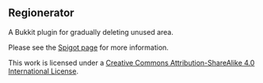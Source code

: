 ## Regionerator
A Bukkit plugin for gradually deleting unused area.

Please see the [Spigot page](https://www.spigotmc.org/resources/regionerator.12219/) for more information.

This work is licensed under a [Creative Commons Attribution-ShareAlike 4.0 International License](http://creativecommons.org/licenses/by-sa/4.0/).
